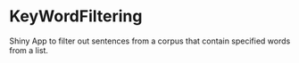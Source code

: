 # KeyWordFiltering
Shiny App to filter out sentences from a corpus that contain specified words from a list.
